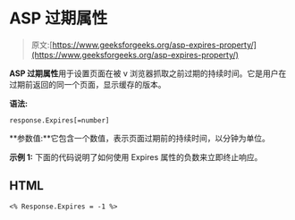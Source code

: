 # ASP 过期属性

> 原文:[https://www.geeksforgeeks.org/asp-expires-property/](https://www.geeksforgeeks.org/asp-expires-property/)

**ASP 过期属性**用于设置页面在被 v 浏览器抓取之前过期的持续时间。它是用户在过期前返回的同一个页面，显示缓存的版本。

**语法:**

```
response.Expires[=number] 

```

**参数值:**它包含一个数值，表示页面过期前的持续时间，以分钟为单位。

**示例 1:** 下面的代码说明了如何使用 Expires 属性的负数来立即终止响应。

## HTML

```
<% Response.Expires = -1 %> 
```